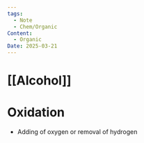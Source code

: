 ```yaml
---
tags:
  - Note
  - Chem/Organic
Content:
  - Organic
Date: 2025-03-21
---
```

# [[Alcohol]]
# Oxidation
- Adding of oxygen or removal of hydrogen

